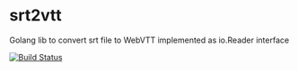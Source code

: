# srt2vtt

Golang lib to convert srt file to WebVTT implemented as io.Reader interface

[![Build Status](https://travis-ci.org/ricksancho/srt2vtt.svg?branch=master)](https://travis-ci.org/ricksancho/srt2vtt)
